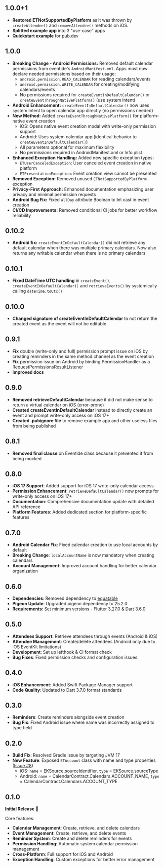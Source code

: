 ## 1.0.0+1
* **Restored ETNotSupportedByPlatform** as it was thrown by `createAttendee()` and `removeAttendee()` methods on iOS.
* **Splitted example app** into 3 "use-case" apps
* **Quickstart example** for pub.dev

## 1.0.0
* **Breaking Change - Android Permissions:** Removed default calendar permissions from eventide's `AndroidManifest.xml`. Apps must now declare needed permissions based on their usage:
  * `android.permission.READ_CALENDAR` for reading calendars/events
  * `android.permission.WRITE_CALENDAR` for creating/modifying calendars/events
  * No permissions required for `createEventInDefaultCalendar()` or `createEventThroughNativePlatform()` (use system Intent)
* **Android Enhancement:** `createEventInDefaultCalendar()` now uses system Intent to open calendar app directly (no permissions needed)
* **New Method:** Added `createEventThroughNativePlatform()` for platform-native event creation
  * iOS: Opens native event creation modal with write-only permission support
  * Android: Uses system calendar app (identical behavior to `createEventInDefaultCalendar()`)
  * All parameters optional for maximum flexibility
  * No permissions required in AndroidManifest.xml or Info.plist
* **Enhanced Exception Handling:** Added new specific exception types:
  * `ETUserCanceledException`: User canceled event creation in native platform
  * `ETPresentationException`: Event creation view cannot be presented
* **Removed Exception:** Removed unused `ETNotSupportedByPlatform` exception
* **Privacy-First Approach:** Enhanced documentation emphasizing user privacy and minimal permission requests
* **Android Bug Fix:** Fixed `allDay` attribute Boolean to Int cast in event creation
* **CI/CD Improvements:** Removed conditional CI jobs for better workflow reliability

## 0.10.2
* **Android fix:** `createEventInDefaultCalendar()` did not retrieve any default calendar when there was multiple primary calendars. Now also returns any writable calendar when there is no primary calendars

## 0.10.1
* **Fixed DateTime UTC handling** in `createEvent()`, `createEventInDefaultCalendar()` and `retrieveEvents()` by systemically calling `dateTime.toUtc()`

## 0.10.0
* **Changed signature of createEventInDefaultCalendar** to not return the created event as the event will not be editable

## 0.9.1
* **Fix** double (write-only and full) permission prompt issue on iOS by creating reminders in the same method channel as the event creation
* **Fix** permission issue on Android by binding PermissionHandler as a RequestPermissionsResultListener
* **Improved docs**

## 0.9.0
* **Removed retrieveDefaultCalendar** because it did not make sense to return a virtual calendar on iOS (error-prone)
* **Created createEventInDefaultCalendar** instead to directly create an event and prompt write-only access on iOS 17+
* **Created .pubignore file** to remove example app and other useless files from being published

## 0.8.1
* **Removed final clause** on Eventide class because it prevented it from being mocked

## 0.8.0
* **iOS 17 Support**: Added support for iOS 17 write-only calendar access
* **Permission Enhancement**: `retrieveDefaultCalendar()` now prompts for write-only access on iOS 17+
* **Documentation**: Comprehensive documentation update with detailed API reference
* **Platform Features**: Added dedicated section for platform-specific features

## 0.7.0
* **Android Calendar Fix**: Fixed calendar creation to use local accounts by default
* **Breaking Change**: `localAccountName` is now mandatory when creating calendars
* **Account Management**: Improved account handling for better calendar organization

## 0.6.0
* **Dependencies**: Removed dependency to [equatable](https://pub.dev/packages/equatable)
* **Pigeon Update**: Upgraded pigeon dependency to 25.2.0
* **Requirements**: Set minimum versions - Flutter 3.27.0 & Dart 3.6.0

## 0.5.0
* **Attendees Support**: Retrieve attendees through events (Android & iOS)
* **Attendee Management**: Create/delete attendees (Android only due to iOS EventKit limitations)
* **Development**: Set up lefthook & CI format check
* **Bug Fixes**: Fixed permission checks and configuration issues

## 0.4.0
* **iOS Enhancement**: Added Swift Package Manager support
* **Code Quality**: Updated to Dart 3.7.0 format standards

## 0.3.0
* **Reminders**: Create reminders alongside event creation
* **Bug Fix**: Fixed Android issue where name was incorrectly assigned to type field

## 0.2.0
* **Build Fix**: Resolved Gradle issue by targeting JVM 17
* **New Feature**: Exposed `ETAccount` class with name and type properties ([Issue #8](https://github.com/sncf-connect-tech/eventide/issues/8))
  * iOS: `name` = EKSource.sourceIdentifier, `type` = EKSource.sourceType
  * Android: `name` = CalendarContract.Calendars.ACCOUNT_NAME, `type` = CalendarContract.Calendars.ACCOUNT_TYPE

## 0.1.0
**Initial Release** 🎉

Core features:
* **Calendar Management**: Create, retrieve, and delete calendars
* **Event Management**: Create, retrieve, and delete events
* **Reminder System**: Create and delete reminders for events
* **Permission Handling**: Automatic system calendar permission management
* **Cross-Platform**: Full support for iOS and Android
* **Exception Handling**: Custom exceptions for better error management